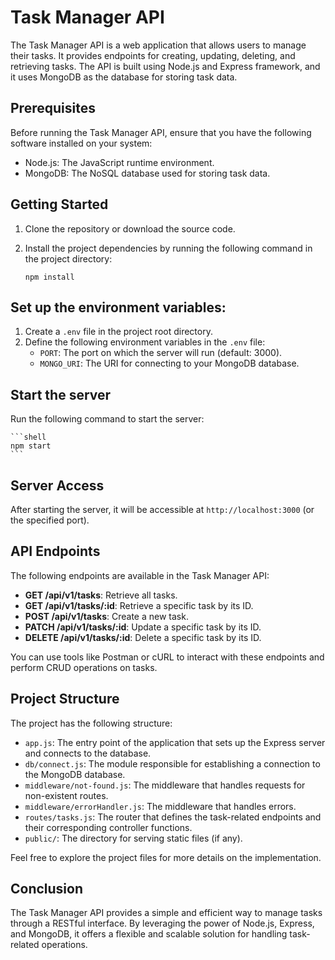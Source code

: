 # Task Manager API

The Task Manager API is a web application that allows users to manage their tasks. It provides endpoints for creating, updating, deleting, and retrieving tasks. The API is built using Node.js and Express framework, and it uses MongoDB as the database for storing task data.

## Prerequisites

Before running the Task Manager API, ensure that you have the following software installed on your system:

- Node.js: The JavaScript runtime environment.
- MongoDB: The NoSQL database used for storing task data.

## Getting Started

1. Clone the repository or download the source code.

2. Install the project dependencies by running the following command in the project directory:

   ```shell
   npm install
   ```

## Set up the environment variables:

1. Create a `.env` file in the project root directory.
2. Define the following environment variables in the `.env` file:
   - `PORT`: The port on which the server will run (default: 3000).
   - `MONGO_URI`: The URI for connecting to your MongoDB database.

## Start the server

Run the following command to start the server:

    ```shell
    npm start
    ```

## Server Access

After starting the server, it will be accessible at `http://localhost:3000` (or the specified port).

## API Endpoints

The following endpoints are available in the Task Manager API:

- **GET /api/v1/tasks**: Retrieve all tasks.
- **GET /api/v1/tasks/:id**: Retrieve a specific task by its ID.
- **POST /api/v1/tasks**: Create a new task.
- **PATCH /api/v1/tasks/:id**: Update a specific task by its ID.
- **DELETE /api/v1/tasks/:id**: Delete a specific task by its ID.

You can use tools like Postman or cURL to interact with these endpoints and perform CRUD operations on tasks.

## Project Structure

The project has the following structure:

- `app.js`: The entry point of the application that sets up the Express server and connects to the database.
- `db/connect.js`: The module responsible for establishing a connection to the MongoDB database.
- `middleware/not-found.js`: The middleware that handles requests for non-existent routes.
- `middleware/errorHandler.js`: The middleware that handles errors.
- `routes/tasks.js`: The router that defines the task-related endpoints and their corresponding controller functions.
- `public/`: The directory for serving static files (if any).

Feel free to explore the project files for more details on the implementation.

## Conclusion

The Task Manager API provides a simple and efficient way to manage tasks through a RESTful interface. By leveraging the power of Node.js, Express, and MongoDB, it offers a flexible and scalable solution for handling task-related operations.
